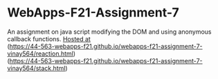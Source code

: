 # WebApps-F21-Assignment-7
An assignment on java script modifying the DOM and using anonymous callback functions.
[Hosted at](https://44-563-webapps-f21.github.io/webapps-f21-assignment-7-vinay564/search.html)<br>
(https://44-563-webapps-f21.github.io/webapps-f21-assignment-7-vinay564/reaction.html)<br>
(https://44-563-webapps-f21.github.io/webapps-f21-assignment-7-vinay564/stack.html)<br>
